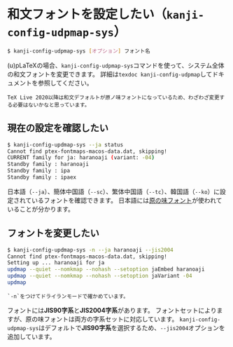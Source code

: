 # 和文フォントを設定したい（``kanji-config-udpmap-sys``）

```bash
$ kanji-config-udpmap-sys [オプション] フォント名
```

(u)pLaTeXの場合、``kanji-config-udpmap-sys``コマンドを使って、システム全体の和文フォントを変更できます。
詳細は``texdoc kanji-config-udpmap``してドキュメントを参照してください。

```{note}
TeX Live 2020以降は和文デフォルトが原ノ味フォントになっているため、わざわざ変更する必要はないかなと思っています。
```

## 現在の設定を確認したい

```bash
$ kanji-config-updmap-sys --ja status
Cannot find ptex-fontmaps-macos-data.dat, skipping!
CURRENT family for ja: haranoaji (variant: -04)
Standby family : haranoaji
Standby family : ipa
Standby family : ipaex
```

日本語（``--ja``）、簡体中国語（``--sc``）、繁体中国語（``--tc``）、韓国語（``--ko``）に設定されているフォントを確認できます。
日本語には[原の味フォント](https://github.com/trueroad/HaranoAjiFonts)が使われていることが分かります。

## フォントを変更したい

```bash
$ kanji-config-updmap-sys -n --ja haranoaji --jis2004
Cannot find ptex-fontmaps-macos-data.dat, skipping!
Setting up ... haranoaji for ja
updmap --quiet --nomkmap --nohash --setoption jaEmbed haranoaji
updmap --quiet --nomkmap --nohash --setoption jaVariant -04
updmap
```

```{note}
`-n`をつけてドライランモードで確かめています。
```

フォントには**JIS90字系**と**JIS2004字系**があります。
フォントセットによりますが、原の味フォントは両方の字系セットに対応しています。
``kanji-config-udpmap-sys``はデフォルトで**JIS90字系**を選択するため、``--jis2004``オプションを追加しています。
